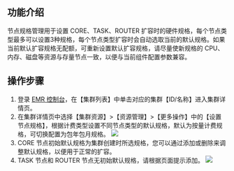 ## 功能介绍
节点规格管理用于设置 CORE、TASK、ROUTER 扩容时的硬件规格，每个节点类型最多可以设置3种规格，每个节点类型扩容时会自动选取当前的默认规格。如果当前默认扩容规格无配额，可重新设置默认扩容规格，请尽量使新规格的 CPU、内存、磁盘等资源与存量节点一致，以便与当前组件配置参数兼容。

## 操作步骤
1. 登录 [EMR 控制台](https://console.cloud.tencent.com/emr)，在【集群列表】中单击对应的集群【ID/名称】进入集群详情页。
2. 在集群详情页中选择【集群资源】>【资源管理】>【更多操作】中的【设置节点规格】，根据计费类型设置不同节点类型的默认规格，默认为按量计费规格，可切换配置为包年包月规格。
![](https://main.qcloudimg.com/raw/220f411d870f74652a5716cf284b287e.png)
3. CORE 节点初始默认规格为集群创建时所选规格，您可以通过添加或删除来调整默认规格，以便用于正常的扩容。
4. TASK 节点和 ROUTER 节点无初始默认规格，请根据页面提示添加。
![](https://main.qcloudimg.com/raw/51615aec4864690ecf078910e334c0f0.png)
